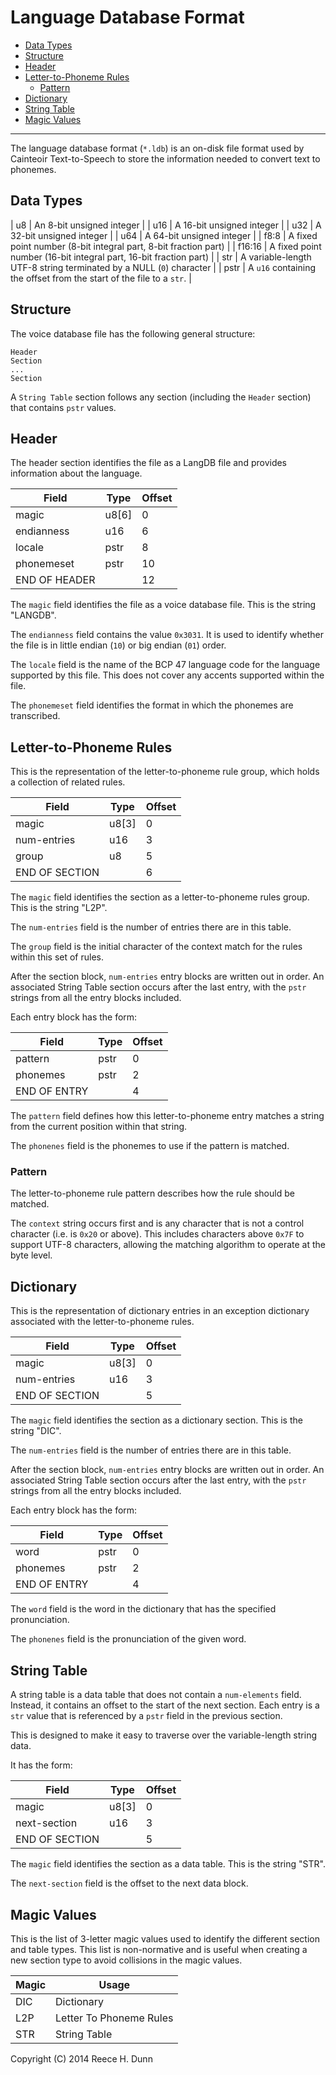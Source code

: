 # Language Database Format

- [Data Types](#data-types)
- [Structure](#structure)
- [Header](#header)
- [Letter-to-Phoneme Rules](#letter-to-phoneme-rules)
  - [Pattern](#pattern)
- [Dictionary](#dictionary)
- [String Table](#string-table)
- [Magic Values](#magic-values)

-----

The language database format (`*.ldb`) is an on-disk file format used by Cainteoir
Text-to-Speech to store the information needed to convert text to phonemes.

## Data Types

| u8     | An 8-bit unsigned integer |
| u16    | A 16-bit unsigned integer |
| u32    | A 32-bit unsigned integer |
| u64    | A 64-bit unsigned integer |
| f8:8   | A fixed point number (8-bit integral part, 8-bit fraction part) |
| f16:16 | A fixed point number (16-bit integral part, 16-bit fraction part) |
| str    | A variable-length UTF-8 string terminated by a NULL (`0`) character |
| pstr   | A `u16` containing the offset from the start of the file to a `str`. |

## Structure

The voice database file has the following general structure:

	Header
	Section
	...
	Section

A `String Table` section follows any section (including the `Header` section)
that contains `pstr` values.

## Header

The header section identifies the file as a LangDB file and provides
information about the language.

| Field          | Type   | Offset |
|----------------|--------|--------|
| magic          | u8[6]  |  0     |
| endianness     | u16    |  6     |
| locale         | pstr   |  8     |
| phonemeset     | pstr   | 10     |
| END OF HEADER  |        | 12     |

The `magic` field identifies the file as a voice database file. This is the
string "LANGDB".

The `endianness` field contains the value `0x3031`. It is used to identify
whether the file is in little endian (`10`) or big endian (`01`) order.

The `locale` field is the name of the BCP 47 language code for the language
supported by this file. This does not cover any accents supported within the
file.

The `phonemeset` field identifies the format in which the phonemes are
transcribed.

## Letter-to-Phoneme Rules

This is the representation of the letter-to-phoneme rule group, which holds a
collection of related rules.

| Field          | Type   | Offset |
|----------------|--------|--------|
| magic          | u8[3]  |  0     |
| num-entries    | u16    |  3     |
| group          | u8     |  5     |
| END OF SECTION |        |  6     |

The `magic` field identifies the section as a letter-to-phoneme rules group.
This is the string "L2P".

The `num-entries` field is the number of entries there are in this table.

The `group` field is the initial character of the context match for the rules
within this set of rules.

After the section block, `num-entries` entry blocks are written out in order.
An associated String Table section occurs after the last entry, with the `pstr`
strings from all the entry blocks included.

Each entry block has the form:

| Field          | Type   | Offset |
|----------------|--------|--------|
| pattern        | pstr   |  0     |
| phonemes       | pstr   |  2     |
| END OF ENTRY   |        |  4     |

The `pattern` field defines how this letter-to-phoneme entry matches a string
from the current position within that string.

The `phonenes` field is the phonemes to use if the pattern is matched.

### Pattern

The letter-to-phoneme rule pattern describes how the rule should be matched.

The `context` string occurs first and is any character that is not a control
character (i.e. is `0x20` or above). This includes characters above `0x7F` to
support UTF-8 characters, allowing the matching algorithm to operate at the
byte level.

## Dictionary

This is the representation of dictionary entries in an exception dictionary
associated with the letter-to-phoneme rules.

| Field          | Type   | Offset |
|----------------|--------|--------|
| magic          | u8[3]  |  0     |
| num-entries    | u16    |  3     |
| END OF SECTION |        |  5     |

The `magic` field identifies the section as a dictionary section. This is the
string "DIC".

The `num-entries` field is the number of entries there are in this table.

After the section block, `num-entries` entry blocks are written out in order.
An associated String Table section occurs after the last entry, with the `pstr`
strings from all the entry blocks included.

Each entry block has the form:

| Field          | Type   | Offset |
|----------------|--------|--------|
| word           | pstr   |  0     |
| phonemes       | pstr   |  2     |
| END OF ENTRY   |        |  4     |

The `word` field is the word in the dictionary that has the specified
pronunciation.

The `phonenes` field is the pronunciation of the given word.

## String Table

A string table is a data table that does not contain a `num-elements` field.
Instead, it contains an offset to the start of the next section. Each entry
is a `str` value that is referenced by a `pstr` field in the previous section.

This is designed to make it easy to traverse over the variable-length string
data.

It has the form:

| Field          | Type   | Offset |
|----------------|--------|--------|
| magic          | u8[3]  |  0     |
| next-section   | u16    |  3     |
| END OF SECTION |        |  5     |

The `magic` field identifies the section as a data table. This is the string
"STR".

The `next-section` field is the offset to the next data block.

## Magic Values

This is the list of 3-letter magic values used to identify the different
section and table types. This list is non-normative and is useful when
creating a new section type to avoid collisions in the magic values.

| Magic | Usage                        |
|-------|------------------------------|
| DIC   | Dictionary                   |
| L2P   | Letter To Phoneme Rules      |
| STR   | String Table                 |

Copyright (C) 2014 Reece H. Dunn
